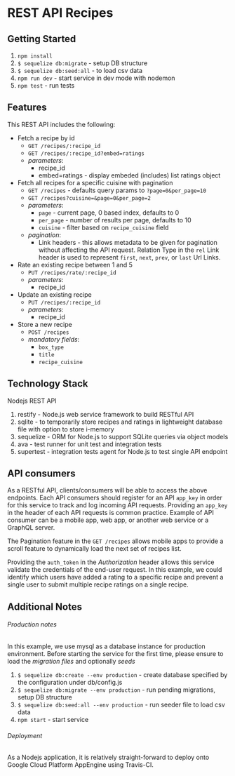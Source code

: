 REST API Recipes
===

## Getting Started
1. `npm install`
1. `$ sequelize db:migrate` - setup DB structure
1. `$ sequelize db:seed:all` - to load csv data
1. `npm run dev` - start service in dev mode with nodemon
1. `npm test` - run tests


## Features
This REST API includes the following:
* Fetch a recipe by id
  * `GET /recipes/:recipe_id`
  * `GET /recipes/:recipe_id?embed=ratings`
  * *parameters*:
    * recipe_id
    * embed=ratings - display embeded (includes) list ratings object
* Fetch all recipes for a specific cuisine with pagination
  * `GET /recipes` - defaults query params to `?page=0&per_page=10`
  * `GET /recipes?cuisine=&page=0&per_page=2`
  * *parameters*:
    * `page` - current page, 0 based index, defaults to 0
    * `per_page` - number of results per page, defaults to 10
    * `cuisine` - filter based on `recipe_cuisine` field
  * *pagination*:
    * Link headers - this allows metadata to be given for pagination without affecting the API request. Relation Type in the `rel` Link header is used to represent `first`, `next`, `prev`, or `last` Url Links.
* Rate an existing recipe between 1 and 5
  * `PUT /recipes/rate/:recipe_id`
  * *parameters*:
    * recipe_id
* Update an existing recipe
  * `PUT /recipes/:recipe_id`
  * *parameters*:
    * recipe_id
* Store a new recipe
  * `POST /recipes`
  * *mandatory fields*:
    * `box_type`
    * `title`
    * `recipe_cuisine`

## Technology Stack
Nodejs REST API
1. restify - Node.js web service framework to build RESTful API
1. sqlite - to temporarily store recipes and ratings in lightweight database file with option to store i-memory
1. sequelize - ORM for Node.js to support SQLite queries via object models
1. ava - test runner for unit test and integration tests
1. supertest - integration tests agent for Node.js to test single API endpoint

## API consumers
As a RESTful API, clients/consumers will be able to access the above endpoints. Each API consumers should register for an API `app_key` in order for this service to track and log incoming API requests. Providing an `app_key` in the header of each API requests is common practice.
Example of API consumer can be a mobile app, web app, or another web service or a GraphQL server.

The Pagination feature in the `GET /recipes` allows mobile apps to provide a scroll feature to dynamically load the next set of recipes list.

Providing the `auth_token` in the _Authorization_ header allows this service validate the credentials of the end-user request. In this example, we could identify which users have added a rating to a specific recipe and prevent a single user to submit multiple recipe ratings on a single recipe.


## Additional Notes
###### Production notes
In this example, we use mysql as a database instance for production environment.
Before starting the service for the first time, please ensure to load the _migration files_ and optionally _seeds_
1. `$ sequelize db:create --env production` - create database specified by the configuration under db/config.js
1. `$ sequelize db:migrate --env production` - run pending migrations, setup DB structure
1. `$ sequelize db:seed:all --env production` - run seeder file to load csv data
1. `npm start` - start service

###### Deployment
As a Nodejs application, it is relatively straight-forward to deploy onto Google Cloud Platform AppEngine using Travis-CI.
